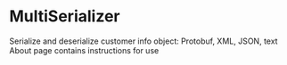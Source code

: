 # MultiSerializer
Serialize and deserialize customer info object: Protobuf, XML, JSON, text
About page contains instructions for use
